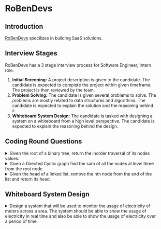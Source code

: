 # RoBenDevs
## Introduction
[RoBenDevs](https://robendevs.com//) specilizes in building SaaS solutions. 
## Interview Stages
RoBenDevs has a 3 stage interview process for Software Engineer, Intern role.
1. **Initial Screening:** A project description is given to the candidate. The candidate is expected to complete the project within given timeframe. The project is then reviewed by the team.
2. **Problem Solving:** The candidate is given several problems to solve. The problems are mostly related to data structures and algorithms. The candidate is expected to explain the solution and the reasoning behind it.
3. **Whiteboard System Design:** The candidate is tasked with designing a system on a whiteboard from a high level perspective. The candidate is expected to explain the reasoning behind the design.

## Coding Round Questions
<details>
<summary>
Given the root of a binary tree, return the inorder traversal of its nodes values.
</summary>
<hr>

[**💻 Submit Code**](https://leetcode.com/problems/binary-tree-inorder-traversal/description/)
</details>

<details>
<summary>
Given a Directed Cyclic graph find the sum of all the nodes at level three from the root node
</summary>
<hr>

To solve this problem we can use a BFS traversal of the graph. We can keep track of the level of each node and when we reach the third level we can sum all the nodes at that level.
</details>

<details>
<summary>
Given the head of a linked list, remove the nth node from the end of the list and return its head.
</summary>
<hr>

[**💻 Submit Code**](https://leetcode.com/problems/remove-nth-node-from-end-of-list/description/)
</details>

## Whiteboard System Design

<details>
<summary>
Design a system that will be used to monitor the usage of electricity of meters across a area. The system should be able to show the usage of electricity in real time and also be able to show the usage of electricity over a period of time.
</summary>
<hr>

Answer varies from person to person. The interviewers are looking for a high level design of the system and are interested in the reasoning behind the design.
</details>

